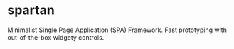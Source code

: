 spartan
=======

Minimalist Single Page Application (SPA) Framework. Fast prototyping with out-of-the-box widgety controls.
